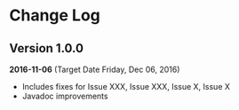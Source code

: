 Change Log
==========

## Version 1.0.0
__2016-11-06__ (Target Date Friday,  Dec 06, 2016)
 * Includes fixes for Issue XXX, Issue XXX, Issue X, Issue X
 * Javadoc improvements
